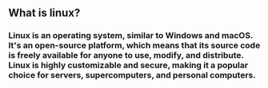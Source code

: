 ## What is linux?

### Linux is an operating system, similar to Windows and macOS. It's an open-source platform, which means that its source code is freely available for anyone to use, modify, and distribute. Linux is highly customizable and secure, making it a popular choice for servers, supercomputers, and personal computers.
